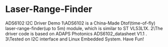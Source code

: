 # Laser-Range-Finder
ADS6102 I2C Driver Demo
1\ADS6102 is a China-Made Dtof(time-of-fly) laser-range-finder(up to 5m) module, which is similar to ST VL53L1X. 
2\The driver code is based on ADAPS Photonics ADS6102_datasheet V1.1 .
3\Tested on I2C interface and Linux Embedded System.
Have Fun!
 
